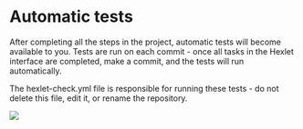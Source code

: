 # Automatic tests

After completing all the steps in the project, automatic tests will become available to you. Tests are run on each commit - once all tasks in the Hexlet interface are completed, make a commit, and the tests will run automatically.

The hexlet-check.yml file is responsible for running these tests - do not delete this file, edit it, or rename the repository.

<a href="https://asciinema.org/a/dK5oE5xFJWxyovrkkI69yPmgS" target="_blank"><img src="https://asciinema.org/a/dK5oE5xFJWxyovrkkI69yPmgS.svg" /></a>